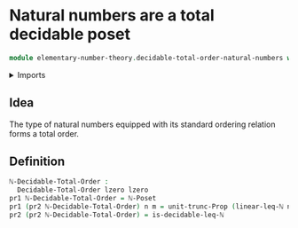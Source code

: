 # Natural numbers are a total decidable poset

```agda
module elementary-number-theory.decidable-total-order-natural-numbers where
```

<details><summary>Imports</summary>

```agda
open import elementary-number-theory.inequality-natural-numbers
open import elementary-number-theory.natural-numbers

open import foundation.dependent-pair-types
open import foundation.propositional-truncations
open import foundation.universe-levels

open import order-theory.decidable-total-orders
```

</details>

## Idea

The type of natural numbers equipped with its standard ordering relation forms a total order.

## Definition

```agda
ℕ-Decidable-Total-Order :
  Decidable-Total-Order lzero lzero
pr1 ℕ-Decidable-Total-Order = ℕ-Poset
pr1 (pr2 ℕ-Decidable-Total-Order) n m = unit-trunc-Prop (linear-leq-ℕ n m)
pr2 (pr2 ℕ-Decidable-Total-Order) = is-decidable-leq-ℕ
```
